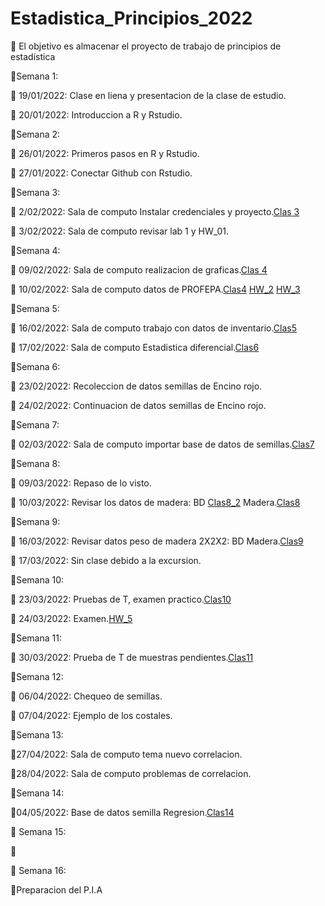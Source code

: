 # Estadistica_Principios_2022
🎯 El objetivo es almacenar el proyecto de trabajo de principios de estadística 

📅Semana 1:

📎 19/01/2022: Clase en liena y presentacion de la clase de estudio.

📎 20/01/2022: Introduccion a R y Rstudio.

📅Semana 2:

📎 26/01/2022: Primeros pasos en R y Rstudio.

📎 27/01/2022: Conectar Github con Rstudio.

📅Semana 3:

📎 2/02/2022: Sala de computo Instalar credenciales y proyecto.[Clas 3](Clases/Clases.R)

📎 3/02/2022: Sala de computo revisar lab 1 y HW_01.

📅Semana 4:

📎 09/02/2022: Sala de computo realizacion de graficas.[Clas 4](Clases/Clase_S4_D1.R)

📎 10/02/2022: Sala de computo datos de PROFEPA.[Clas4](Clases/Clase10-02-2022.R) [HW_2](Tareas/Tarea2.R) [HW_3](Tareas/HW_3.R)

📅Semana 5:

📎 16/02/2022: Sala de computo trabajo con datos de inventario.[Clas5](Clases/Clase_S5_D1.R)

📎 17/02/2022: Sala de computo Estadistica diferencial.[Clas6](Clases/Clase_S6_D2.R)

📅Semana 6:

📎 23/02/2022: Recoleccion de datos semillas de Encino rojo.

📎 24/02/2022: Continuacion de datos semillas de Encino rojo.

📅Semana 7:

📎 02/03/2022: Sala de computo importar base de datos de semillas.[Clas7](Clases/Clase_S7.R) 

📅Semana 8:

📎 09/03/2022: Repaso de lo visto.

📎 10/03/2022: Revisar los datos de madera: BD [Clas8_2](Clases/S8_D2.R) Madera.[Clas8](Clases/Clase_S8.R)

📅Semana 9:

📎 16/03/2022: Revisar datos peso de madera 2X2X2: BD  Madera.[Clas9](Clases/Clase_S9_D1.R)

📎 17/03/2022: Sin clase debido a la excursion. 

📅Semana 10: 

📎 23/03/2022: Pruebas de T, examen practico.[Clas10](Clases/Clase_S10.R)

📎 24/03/2022: Examen.[HW_5](Tareas/Examen_Alejandro_Zapata.R)

📅Semana 11:

📎 30/03/2022: Prueba de T de muestras pendientes.[Clas11](Clases/Clase_S11.R)

📅Semana 12:

📎 06/04/2022: Chequeo de semillas.

📎 07/04/2022: Ejemplo de los costales.

📅Semana 13:

📎27/04/2022: Sala de computo tema nuevo correlacion. 

📎28/04/2022: Sala de computo problemas de correlacion.

📅Semana 14: 

📎04/05/2022: Base de datos semilla Regresion.[Clas14](Clases/Clase_S13.R)

📅 Semana 15:

📎

📅 Semana 16:

📎Preparacion del P.I.A





